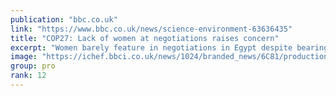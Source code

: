 ```yaml
---
publication: "bbc.co.uk"
link: "https://www.bbc.co.uk/news/science-environment-63636435"
title: "COP27: Lack of women at negotiations raises concern"
excerpt: "Women barely feature in negotiations in Egypt despite bearing the brunt of climate change."
image: "https://ichef.bbci.co.uk/news/1024/branded_news/6C81/production/_127677772_shirleyiwindex.jpg"
group: pro
rank: 12
---
```

